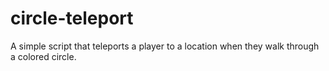 # circle-teleport
A simple script that teleports a player to a location when they walk through a colored circle.
